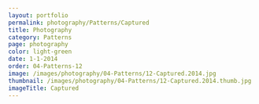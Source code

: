 ```yaml
---
layout: portfolio
permalink: photography/Patterns/Captured
title: Photography
category: Patterns
page: photography
color: light-green
date: 1-1-2014
order: 04-Patterns-12
image: /images/photography/04-Patterns/12-Captured.2014.jpg
thumbnail: /images/photography/04-Patterns/12-Captured.2014.thumb.jpg
imageTitle: Captured
---
```

